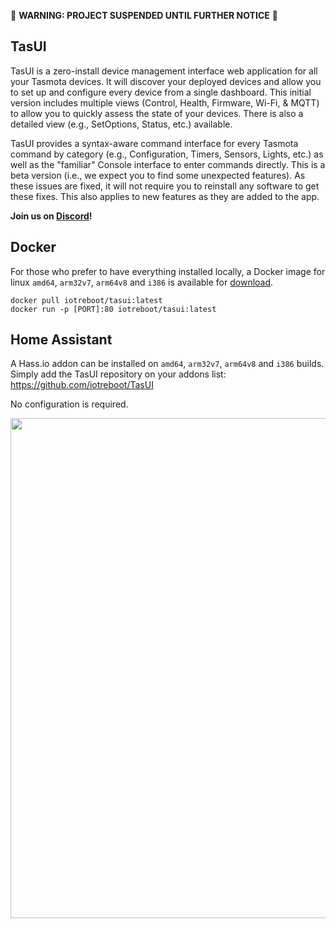 :rotating_light: **WARNING: PROJECT SUSPENDED UNTIL FURTHER NOTICE** :rotating_light:

## TasUI
TasUI is a zero-install device management interface web application for all your Tasmota devices. 
It will discover your deployed devices and allow you to set up and configure every device from a single dashboard. 
This initial version includes multiple views (Control, Health, Firmware, Wi-Fi, & MQTT) to allow you to quickly assess the state of your devices. There is also a detailed view (e.g., SetOptions, Status, etc.) available. 

TasUI provides a syntax-aware command interface for every Tasmota command by category (e.g., Configuration, Timers, Sensors, Lights, etc.) as well as the "familiar" Console interface to enter commands directly. This is a beta version (i.e., we expect you to find some unexpected features). As these issues are fixed, it will not require you to reinstall any software to get these fixes. This also applies to new features as they are added to the app.

**Join us on [Discord](https://discord.gg/zc6az8J)!** 

## Docker
For those who prefer to have everything installed locally, a Docker image for linux `amd64`, `arm32v7`, `arm64v8` and `i386` is available for [download](https://hub.docker.com/repository/docker/iotreboot/tasui).

```
docker pull iotreboot/tasui:latest
docker run -p [PORT]:80 iotreboot/tasui:latest
```

## Home Assistant
A Hass.io addon can be installed on `amd64`, `arm32v7`, `arm64v8` and `i386` builds. Simply add the TasUI repository on your addons list: https://github.com/iotreboot/TasUI

No configuration is required.

<img src="https://user-images.githubusercontent.com/7702766/72171387-a2190c80-33b1-11ea-9e1c-ca855da1fed1.png" width="800" class="center">
